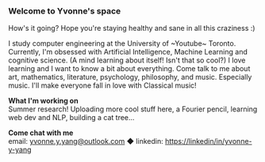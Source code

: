 ### Welcome to Yvonne's space

How's it going? Hope you're staying healthy and sane in all this craziness :)

I study computer engineering at the University of ~Youtube~ Toronto. Currently, I'm obsessed with Artificial Intelligence, Machine Learning and cognitive science. (A mind learning about itself! Isn't that so cool?) I love learning and I want to know a bit about everything. Come talk to me about art, mathematics, literature, psychology, philosophy, and music. Especially music. I'll make everyone fall in love with Classical music!

**What I'm working on**  
Summer research! Uploading more cool stuff here, a Fourier pencil, learning web dev and NLP, building a cat tree...  

**Come chat with me**  
email: yvonne.y.yang@outlook.com ◆ linkedin: [https://linkedin/in/yvonne-y-yang](yvonne-y-yang)

<!--
**yvonne-yang/yvonne-yang** is a ✨ _special_ ✨ repository because its `README.md` (this file) appears on your GitHub profile.

Here are some ideas to get you started:

- 🔭 I’m currently working on ...
- 🌱 I’m currently learning ...
- 👯 I’m looking to collaborate on ...
- 🤔 I’m looking for help with ...
- 💬 Ask me about ...
- 📫 How to reach me: ...
- 😄 Pronouns: ...
- ⚡ Fun fact: ...
-->
